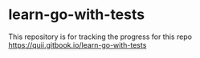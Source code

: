 # learn-go-with-tests
This repository is for tracking the progress for this repo https://quii.gitbook.io/learn-go-with-tests
